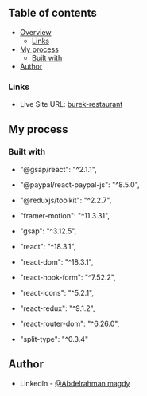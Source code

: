 ## Table of contents

- [Overview](#overview)
  - [Links](#links)
- [My process](#my-process)
  - [Built with](#built-with)
- [Author](#author)

### Links

- Live Site URL: [burek-restaurant](https://burek-restaurant.vercel.app/home)

## My process

### Built with

- "@gsap/react": "^2.1.1",

- "@paypal/react-paypal-js": "^8.5.0",

- "@reduxjs/toolkit": "^2.2.7",

- "framer-motion": "^11.3.31",

- "gsap": "^3.12.5",

- "react": "^18.3.1",

- "react-dom": "^18.3.1",

- "react-hook-form": "^7.52.2",

- "react-icons": "^5.2.1",

- "react-redux": "^9.1.2",

- "react-router-dom": "^6.26.0",

- "split-type": "^0.3.4"

## Author

- LinkedIn - [@Abdelrahman magdy](https://www.linkedin.com/in/abdelrahman-magdy-el-awady/)
